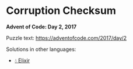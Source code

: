 # Corruption Checksum

**Advent of Code: Day 2, 2017**

Puzzle text: <https://adventofcode.com/2017/day/2>

Solutions in other languages:

- [💧 Elixir](../../../elixir/lib/2017/02_corruption_checksum)
